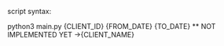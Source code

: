 script syntax: 

python3 main.py {CLIENT_ID} {FROM_DATE} {TO_DATE}          ** NOT IMPLEMENTED YET ->{CLIENT_NAME}